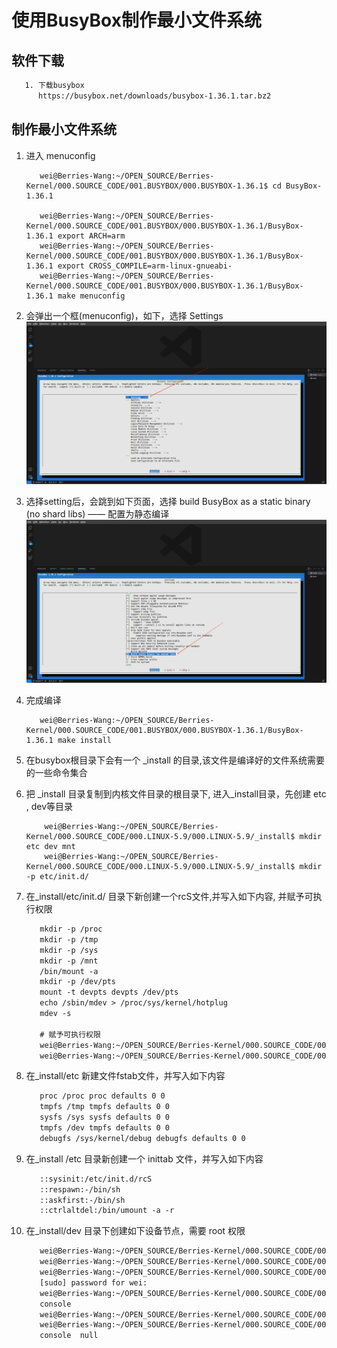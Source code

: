 # 使用BusyBox制作最小文件系统
## 软件下载
```txt
   1. 下载busybox
      https://busybox.net/downloads/busybox-1.36.1.tar.bz2
```

## 制作最小文件系统
1. 进入 menuconfig
    ```shell
       wei@Berries-Wang:~/OPEN_SOURCE/Berries-Kernel/000.SOURCE_CODE/001.BUSYBOX/000.BUSYBOX-1.36.1$ cd BusyBox-1.36.1
    
       wei@Berries-Wang:~/OPEN_SOURCE/Berries-Kernel/000.SOURCE_CODE/001.BUSYBOX/000.BUSYBOX-1.36.1/BusyBox-1.36.1 export ARCH=arm
       wei@Berries-Wang:~/OPEN_SOURCE/Berries-Kernel/000.SOURCE_CODE/001.BUSYBOX/000.BUSYBOX-1.36.1/BusyBox-1.36.1 export CROSS_COMPILE=arm-linux-gnueabi-
       wei@Berries-Wang:~/OPEN_SOURCE/Berries-Kernel/000.SOURCE_CODE/001.BUSYBOX/000.BUSYBOX-1.36.1/BusyBox-1.36.1 make menuconfig
    ```

2. 会弹出一个框(menuconfig)，如下，选择 Settings 
  ![busybox_20241214125751.jpg](./IMGS/busybox_20241214125751.jpg)
  
3. 选择setting后，会跳到如下页面，选择 build BusyBox as a static binary (no shard libs) —— 配置为静态编译
  ![busybox_20241214125736.jpg](./IMGS/busybox_20241214125736.jpg)

4. 完成编译
   ```shell
      wei@Berries-Wang:~/OPEN_SOURCE/Berries-Kernel/000.SOURCE_CODE/001.BUSYBOX/000.BUSYBOX-1.36.1/BusyBox-1.36.1 make install 
   ```
5. 在busybox根目录下会有一个 _install 的目录,该文件是编译好的文件系统需要的一些命令集合
6. 把 _install 目录复制到内核文件目录的根目录下, 进入_install目录，先创建 etc , dev等目录
   ```shell
       wei@Berries-Wang:~/OPEN_SOURCE/Berries-Kernel/000.SOURCE_CODE/000.LINUX-5.9/000.LINUX-5.9/_install$ mkdir etc dev mnt 
       wei@Berries-Wang:~/OPEN_SOURCE/Berries-Kernel/000.SOURCE_CODE/000.LINUX-5.9/000.LINUX-5.9/_install$ mkdir -p etc/init.d/
   ```
7. 在_install/etc/init.d/ 目录下新创建一个rcS文件,并写入如下内容, 并赋予可执行权限
   ```txt
      mkdir -p /proc
      mkdir -p /tmp
      mkdir -p /sys
      mkdir -p /mnt
      /bin/mount -a
      mkdir -p /dev/pts
      mount -t devpts devpts /dev/pts
      echo /sbin/mdev > /proc/sys/kernel/hotplug
      mdev -s

      # 赋予可执行权限
      wei@Berries-Wang:~/OPEN_SOURCE/Berries-Kernel/000.SOURCE_CODE/000.LINUX-5.9/000.LINUX-5.9/_install/etc/init.d$ vim rcS
      wei@Berries-Wang:~/OPEN_SOURCE/Berries-Kernel/000.SOURCE_CODE/000.LINUX-5.9/000.LINUX-5.9/_install/etc/init.d$ chmod +x rcS
   ```
8. 在_install/etc 新建文件fstab文件，并写入如下内容
   ```txt
      proc /proc proc defaults 0 0
      tmpfs /tmp tmpfs defaults 0 0
      sysfs /sys sysfs defaults 0 0
      tmpfs /dev tmpfs defaults 0 0
      debugfs /sys/kernel/debug debugfs defaults 0 0
   ```
9. 在_install /etc 目录新创建一个 inittab 文件，并写入如下内容
   ```txt
      ::sysinit:/etc/init.d/rcS
      ::respawn:-/bin/sh
      ::askfirst:-/bin/sh
      ::ctrlaltdel:/bin/umount -a -r   
   ```
10. 在_install/dev 目录下创建如下设备节点，需要 root 权限
    ```txt
       wei@Berries-Wang:~/OPEN_SOURCE/Berries-Kernel/000.SOURCE_CODE/000.LINUX-5.9/000.LINUX-5.9/_install$ mkdir dev
       wei@Berries-Wang:~/OPEN_SOURCE/Berries-Kernel/000.SOURCE_CODE/000.LINUX-5.9/000.LINUX-5.9/_install$ cd dev/
       wei@Berries-Wang:~/OPEN_SOURCE/Berries-Kernel/000.SOURCE_CODE/000.LINUX-5.9/000.LINUX-5.9/_install/dev$ sudo mknod console c 5 1
       [sudo] password for wei: 
       wei@Berries-Wang:~/OPEN_SOURCE/Berries-Kernel/000.SOURCE_CODE/000.LINUX-5.9/000.LINUX-5.9/_install/dev$ ls
       console
       wei@Berries-Wang:~/OPEN_SOURCE/Berries-Kernel/000.SOURCE_CODE/000.LINUX-5.9/000.LINUX-5.9/_install/dev$ sudo mknod null c 1 3 
       wei@Berries-Wang:~/OPEN_SOURCE/Berries-Kernel/000.SOURCE_CODE/000.LINUX-5.9/000.LINUX-5.9/_install/dev$ ls
       console  null
    ```

